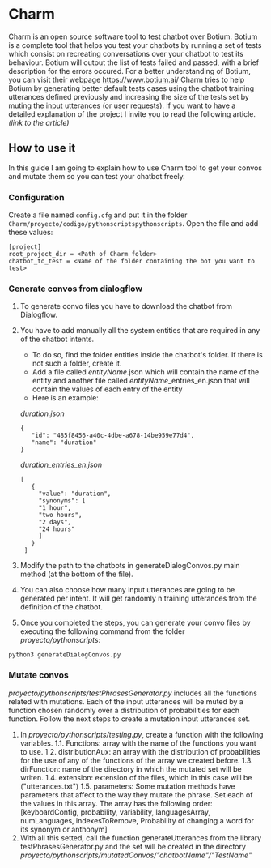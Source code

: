 # Charm
Charm is an open source software tool to test chatbot over Botium. 
Botium is a complete tool that helps you test your chatbots by running a set of tests which consist on recreating conversations over your chatbot to test its behaviour. Botium will output the list of tests failed and passed, with a brief description for the errors occured. 
For a better understanding of Botium, you can visit their webpage https://www.botium.ai/
Charm tries to help Botium by generating better default tests cases using the chatbot training utterances defined previously and increasing the size of the tests set by muting the input utterances (or user requests).
If you want to have a detailed explanation of the project I invite you to read the following article. *(link to the article)*

## How to use it
In this guide I am going to explain how to use Charm tool to get your convos and mutate them so you can test your chatbot freely.

### Configuration

Create a file named `config.cfg` and put it in the folder `Charm/proyecto/codigo/pythonscriptspythonscripts`.
Open the file and add these values:

```
[project]
root_project_dir = <Path of Charm folder>
chatbot_to_test = <Name of the folder containing the bot you want to test>
```

### Generate convos from dialogflow

1. To generate convo files you have to download the chatbot from Dialogflow.

2. You have to add manually all the system entities that are required in any of the chatbot intents.
   * To do so, find the folder entities inside the chatbot's folder. If there is not such a folder, create it.
   * Add a file called *entityName*.json which will contain the name of the entity and another file called *entityName*_entries_en.json that will contain the values of each entry of the entity
   * Here is an example:
   
   *duration.json*
   ~~~~  
   {
      "id": "485f8456-a40c-4dbe-a678-14be959e77d4",
      "name": "duration"
   }
   ~~~~  
   
   *duration_entries_en.json*
    
   ~~~~  
   [
      {
        "value": "duration",
        "synonyms": [
        "1 hour",
        "two hours",
        "2 days",
        "24 hours"
        ]
      }
    ]
    ~~~~
3. Modify the path to the chatbots in generateDialogConvos.py main method (at the bottom of the file).
4. You can also choose how many input utterances are going to be generated per intent. It will get randomly n training utterances from the definition of the chatbot. 
5. Once you completed the steps, you can generate your convo files by executing the following command from the folder *proyecto/pythonscripts*:
```
python3 generateDialogConvos.py
```

### Mutate convos

*proyecto/pythonscripts/testPhrasesGenerator.py* includes all the functions related with mutations. Each of the input utterances will be muted by a function chosen randomly over a distribution of probabilities for each function.
Follow the next steps to create a mutation input utterances set.
1. In *proyecto/pythonscripts/testing.py*, create a function with the following variables.
1.1. Functions: array with the name of the functions you want to use.
1.2. distributionAux: an array with the distribution of probabilities for the use of any of the functions of the array we created before.
1.3. dirFunction: name of the directory in which the mutated set will be writen.
1.4. extension: extension of the files, which in this case will be ("utterances.txt")
1.5. parameters: Some mutation methods have parameters that affect to the way they mutate the phrase. Set each of the values in this array. The array has the following order: [keyboardConfig, probability, variability, languagesArray, numLanguages, indexesToRemove, Probability of changing a word for its synonym or anthonym]
2. With all this setted, call the function generateUtterances from the library testPhrasesGenerator.py and the set will be created in the directory *proyecto/pythonscripts/mutatedConvos/"chatbotName"/"TestName"*
